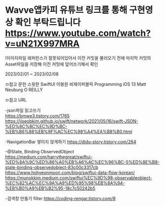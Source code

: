 # Wavve앱카피 유튜브 링크를 통해 구현영상 확인 부탁드립니다 https://www.youtube.com/watch?v=uN21X997MRA
!이미지파일 레퍼런스가 잘못되어있어서 이전 커밋을 불러오기 전에 마지막 커밋의 Asset파일을 저장해 이전 커밋에 덮어쓰기해서 확인

2023/02/01 ~ 2023/02/08

ㅁ참고 문헌
스윗한 SwiftUI          이봉원             비제이퍼블릭
Programming iOS 13    Matt Neuburg      O REILLY

ㅁ참고 URL

-json파일 읽고쓰기         
https://bmwe3.tistory.com/1765                                
https://jiseobkim.github.io/swift/network/2021/05/16/swift-JSON-%ED%8C%8C%EC%9D%BC-%EB%B6%88%EB%9F%AC%EC%98%A4%EA%B8%B0.html            


-NavigationBar 쌓이지 않게하기 
https://didu-story.tistory.com/264


-@State, Binding ObservedObject                          
https://medium.com/harrythegreat/swiftui-%ED%8A%9C%ED%86%A0%EB%A6%AC%EC%96%BC-5%ED%8E%B8-state-binding-observedobject-83c00c3317cb
https://www.hohyeonmoon.com/blog/swiftui-data-flow-korean/
https://munokkim.medium.com/swiftui%EC%9D%98-observableobject-%EC%82%AC%EC%9A%A9%ED%95%98%EB%8A%94-%EB%B0%A9%EB%B2%95-18c7c50242b5


-검색창 만들기 filter
https://coding-rengar.tistory.com/8
